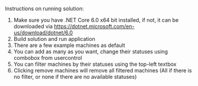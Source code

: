 Instructions on running solution:
1. Make sure you have .NET Core 6.0 x64 bit installed, if not, it can be downloaded via https://dotnet.microsoft.com/en-us/download/dotnet/6.0 
2. Build solution and run application
3. There are a few example machines as default
4. You can add as many as you want, change their statuses using combobox from usercontrol
5. You can filter machines by their statuses using the top-left textbox
6. Clicking remove machines will remove all filtered machines (All if there is no filter, or none if there are no available statuses)
